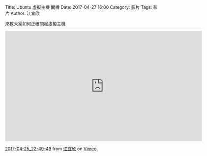 Title:  Ubuntu 虛擬主機 關機
Date: 2017-04-27 16:00
Category: 影片
Tags: 影片
Author: 江宜欣
 
 來教大家如何正確關起虛擬主機
 
 <iframe src="https://player.vimeo.com/video/214987461" width="640" height="361" frameborder="0" webkitallowfullscreen mozallowfullscreen allowfullscreen></iframe>
<p><a href="https://vimeo.com/214987461">2017-04-25_22-49-49</a> from <a href="https://vimeo.com/user58915616">江宜欣</a> on <a href="https://vimeo.com">Vimeo</a>.</p><section>